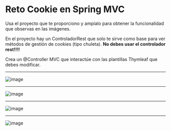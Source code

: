 # Reto Cookie en Spring MVC

Usa el proyecto que te proporciono y ampíalo para obtener la funcionalidad que observas en las imágenes.

En el proyecto hay un ControladorRest que solo te sirve como base para ver métodos de gestión de cookies (tipo chuleta). **No debes usar el controlador rest!!!!**

Crea un @Controller MVC que interactúe con las plantillas Thymleaf que debes modificar.

___

![image](https://github.com/user-attachments/assets/84e1c661-d446-469b-a69e-7dc9cc700057)


___

![image](https://github.com/user-attachments/assets/3dc8ba5b-bc15-4ab7-845b-fc7739f7e0e5)

___

![image](https://github.com/user-attachments/assets/195f70ac-5454-4511-a7b1-8b232c0006c8)


___

![image](https://github.com/user-attachments/assets/bd1c9f48-add6-45cd-b515-94e3bfff1aad)



